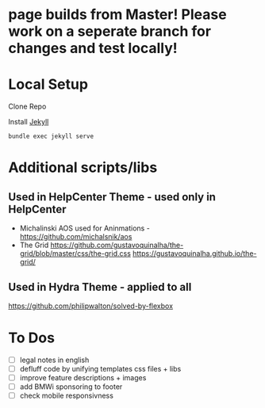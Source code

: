 # page builds from Master! Please work on a seperate branch for changes and test locally!

# Local Setup

Clone Repo

Install [Jekyll](http://jekyllrb.com/)

```
bundle exec jekyll serve
```

# Additional scripts/libs

## Used in HelpCenter Theme - used only in HelpCenter

- Michalinski AOS used for Aninmations - https://github.com/michalsnik/aos
- The Grid
  https://github.com/gustavoquinalha/the-grid/blob/master/css/the-grid.css
  https://gustavoquinalha.github.io/the-grid/

## Used in Hydra Theme - applied to all

https://github.com/philipwalton/solved-by-flexbox

# To Dos

- [ ] legal notes in english
- [ ] defluff code by unifying templates css files + libs
- [ ] improve feature descriptions + images
- [ ] add BMWi sponsoring to footer
- [ ] check mobile responsivness
